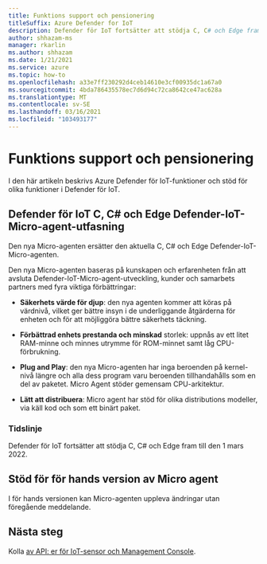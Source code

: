 ```yaml
---
title: Funktions support och pensionering
titleSuffix: Azure Defender for IoT
description: Defender för IoT fortsätter att stödja C, C# och Edge fram till den 1 mars 2022.
author: shhazam-ms
manager: rkarlin
ms.author: shhazam
ms.date: 1/21/2021
ms.service: azure
ms.topic: how-to
ms.openlocfilehash: a33e7ff230292d4ceb14610e3cf00935dc1a67a0
ms.sourcegitcommit: 4bda786435578ec7d6d94c72ca8642ce47ac628a
ms.translationtype: MT
ms.contentlocale: sv-SE
ms.lasthandoff: 03/16/2021
ms.locfileid: "103493177"
---
```

# <a name="feature-support-and-retirement"></a>Funktions support och pensionering

I den här artikeln beskrivs Azure Defender för IoT-funktioner och stöd för olika funktioner i Defender för IoT.

## <a name="defender-for-iot-c-c-and-edge-defender-iot-micro-agent-deprecation"></a>Defender för IoT C, C# och Edge Defender-IoT-Micro-agent-utfasning

Den nya Micro-agenten ersätter den aktuella C, C# och Edge Defender-IoT-Micro-agenten.  

Den nya Micro-agenten baseras på kunskapen och erfarenheten från att avsluta Defender-IoT-Micro-agent-utveckling, kunder och samarbets partners med fyra viktiga förbättringar: 

- **Säkerhets värde för djup**: den nya agenten kommer att köras på värdnivå, vilket ger bättre insyn i de underliggande åtgärderna för enheten och för att möjliggöra bättre säkerhets täckning.

- **Förbättrad enhets prestanda och minskad** storlek: uppnås av ett litet RAM-minne och minnes utrymme för ROM-minnet samt låg CPU-förbrukning.  

- **Plug and Play**: den nya Micro-agenten har inga beroenden på kernel-nivå längre och alla dess program varu beroenden tillhandahålls som en del av paketet. Micro Agent stöder gemensam CPU-arkitektur.

- **Lätt att distribuera**: Micro agent har stöd för olika distributions modeller, via käll kod och som ett binärt paket. 

### <a name="timeline"></a>Tidslinje 

Defender för IoT fortsätter att stödja C, C# och Edge fram till den 1 mars 2022. 

## <a name="micro-agent-preview-support"></a>Stöd för för hands version av Micro agent

I för hands versionen kan Micro-agenten uppleva ändringar utan föregående meddelande.

## <a name="next-steps"></a>Nästa steg

Kolla [av API: er för IoT-sensor och Management Console](references-work-with-defender-for-iot-apis.md).